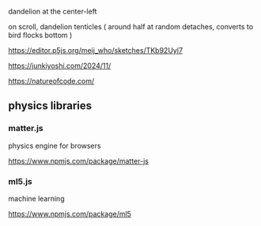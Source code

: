 dandelion at the center-left

on scroll, dandelion tenticles ( around half at random detaches, converts to bird flocks bottom )

https://editor.p5js.org/meij_who/sketches/TKb92Uyl7

https://junkiyoshi.com/2024/11/

https://natureofcode.com/

## physics libraries

### matter.js

physics engine for browsers

https://www.npmjs.com/package/matter-js

### ml5.js

machine learning

https://www.npmjs.com/package/ml5
